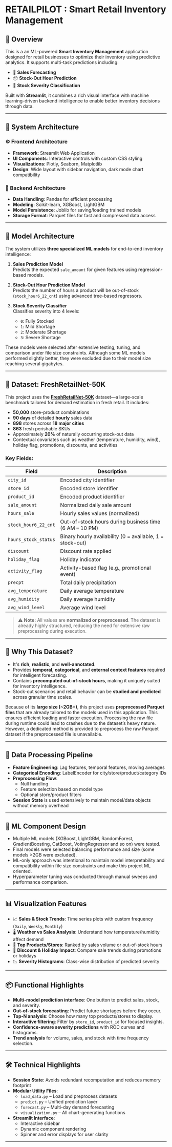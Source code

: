 # RETAILPILOT : Smart Retail Inventory Management

## 🧠 Overview

This is a an ML-powered **Smart Inventory Management** application designed for retail businesses to optimize their inventory using predictive analytics. It supports multi-task predictions including:

- 🧾 **Sales Forecasting**  
- 📦 **Stock-Out Hour Prediction**  
- 🚦 **Stock Severity Classification**

Built with **Streamlit**, it combines a rich visual interface with machine learning-driven backend intelligence to enable better inventory decisions through data.

---

## 🧱 System Architecture

### ⚙️ Frontend Architecture
- **Framework**: Streamlit Web Application
- **UI Components**: Interactive controls with custom CSS styling
- **Visualizations**: Plotly, Seaborn, Matplotlib
- **Design**: Wide layout with sidebar navigation, dark mode chart compatibility

### 🧮 Backend Architecture
- **Data Handling**: Pandas for efficient processing
- **Modeling**: Scikit-learn, XGBoost, LightGBM
- **Model Persistence**: Joblib for saving/loading trained models
- **Storage Format**: Parquet files for fast and compressed data access

---

## 🤖 Model Architecture

The system utilizes **three specialized ML models** for end-to-end inventory intelligence:

1. **Sales Prediction Model**  
   Predicts the expected `sale_amount` for given features using regression-based models.

2. **Stock-Out Hour Prediction Model**  
   Predicts the number of hours a product will be out-of-stock (`stock_hour6_22_cnt`) using advanced tree-based regressors.

3. **Stock Severity Classifier**  
   Classifies severity into 4 levels:
   - `0`: Fully Stocked
   - `1`: Mild Shortage
   - `2`: Moderate Shortage
   - `3`: Severe Shortage

These models were selected after extensive testing, tuning, and comparison under file size constraints. Although some ML models performed slightly better, they were excluded due to their model size reaching several gigabytes.

---

## 🧾 Dataset: FreshRetailNet-50K

This project uses the **[FreshRetailNet-50K](https://huggingface.co/datasets/Dingdong-Inc/FreshRetailNet-50K)** dataset—a large-scale benchmark tailored for demand estimation in fresh retail. It includes:

- **50,000** store-product combinations
- **90 days** of detailed **hourly** sales data
- **898** stores across **18 major cities**
- **863** fresh perishable SKUs
- Approximately **20%** of naturally occurring stock-out data
- Contextual covariates such as weather (temperature, humidity, wind), holiday flag, promotions, discounts, and activities

### Key Fields:

| Field                  | Description                                                                 |
|------------------------|-----------------------------------------------------------------------------|
| `city_id`              | Encoded city identifier                                                     |
| `store_id`             | Encoded store identifier                                                    |
| `product_id`           | Encoded product identifier                                                  |
| `sale_amount`          | Normalized daily sale amount                                                |
| `hours_sale`           | Hourly sales values (normalized)                                            |
| `stock_hour6_22_cnt`   | Out-of-stock hours during business time (6 AM – 10 PM)                      |
| `hours_stock_status`   | Binary hourly availability (0 = available, 1 = stock-out)                   |
| `discount`             | Discount rate applied                                                       |
| `holiday_flag`         | Holiday indicator                                                           |
| `activity_flag`        | Activity-based flag (e.g., promotional event)                               |
| `precpt`               | Total daily precipitation                                                   |
| `avg_temperature`      | Daily average temperature                                                   |
| `avg_humidity`         | Daily average humidity                                                      |
| `avg_wind_level`       | Average wind level                                                          |

> ⚠️ **Note:** All values are **normalized or preprocessed**. The dataset is already highly structured, reducing the need for extensive raw preprocessing during execution.

---

## 🧪 Why This Dataset?

- It's **rich**, **realistic**, and **well-annotated**.
- Provides **temporal**, **categorical**, and **external context features** required for intelligent forecasting.
- Contains **precomputed out-of-stock hours**, making it uniquely suited for inventory intelligence.
- Stock-out scenarios and retail behavior can be **studied and predicted** across granular time scales.

Because of its **large size (~2GB+)**, this project uses **preprocessed Parquet files** that are already tailored to the models used in this application. This ensures efficient loading and faster execution. Processing the raw file during runtime could lead to crashes due to the dataset’s heavy nature. However, a dedicated method is provided to preprocess the raw Parquet dataset if the preprocessed file is unavailable.

---

## 🔧 Data Processing Pipeline

- **Feature Engineering**: Lag features, temporal features, moving averages
- **Categorical Encoding**: LabelEncoder for city/store/product/category IDs
- **Preprocessing Flow**:
  - Null handling
  - Feature selection based on model type
  - Optional store/product filters
- **Session State** is used extensively to maintain model/data objects without memory overhead

---

## 🧠 ML Component Design

- Multiple ML models (XGBoost, LightGBM, RandomForest, GradientBoosting, CatBoost, VotingRegressor and so on) were tested.
- Final models were selected balancing performance and size (some models >2GB were excluded).
- ML-only approach was intentional to maintain model interpretability and compatibility within file size constraints and make this project ML oriented.
- Hyperparameter tuning was conducted through manual sweeps and performance comparison.

---

## 📊 Visualization Features

- 📈 **Sales & Stock Trends**: Time series plots with custom frequency (`Daily`, `Weekly`, `Monthly`)
- 🌡️ **Weather vs Sales Analysis**: Understand how temperature/humidity affect demand
- 🛒 **Top Products/Stores**: Ranked by sales volume or out-of-stock hours
- 🎁 **Discount & Holiday Impact**: Compare sale trends during promotions or holidays
- 📉 **Severity Histograms**: Class-wise distribution of predicted severity

---

## 📦 Functional Highlights

- **Multi-model prediction interface**: One button to predict sales, stock, and severity.
- **Out-of-stock forecasting**: Predict future shortages before they occur.
- **Top-N analysis**: Choose how many top products/stores to display.
- **Interactive filtering**: Filter by `store_id`, `product_id` for focused insights.
- **Confidence-aware severity predictions** with ROC curves and histograms.
- **Trend analysis** for volume, sales, and stock with time frequency selection.

---

## 🛠 Technical Highlights

- **Session State**: Avoids redundant recomputation and reduces memory footprint
- **Modular Utility Files**:
  - `load_data.py` – Load and preprocess datasets
  - `predict.py` – Unified prediction layer
  - `forecast.py` – Multi-day demand forecasting
  - `visualization.py` – All chart-generating functions
- **Streamlit Interface**:
  - Interactive sidebar
  - Dynamic component rendering
  - Spinner and error displays for user clarity

---


